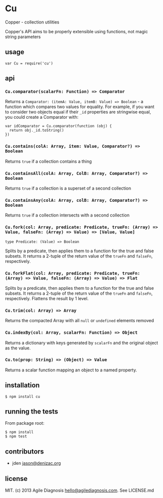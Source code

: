 # Cu
Copper - collection utilities

Copper's API aims to be properly extensible using functions, not magic string parameters

## usage

    var Cu = require('cu')

## api

### `Cu.comparator(scalarFn: Function) => Comparator`

Returns a `Comparator: (itemA: Value, itemB: Value) => Boolean` - a function which compares two values for equality. For example, if you want to consider two objects equal if their `_id` properties are stringwise equal, you could create a Comparator with:

    var idComparator = Cu.comparator(function (obj) {
      return obj._id.toString()
    })

### `Cu.contains(colA: Array, item: Value, Comparator?) => Boolean`

Returns `true` if a collection contains a thing

### `Cu.containsAll(colA: Array, ColB: Array, Comparator?) => Boolean`

Returns `true` if a collection is a superset of a second collection

### `Cu.containsAny(colA: Array, colB: Array, Comparator?) => Boolean`

Returns `true` if a collection intersects with a second collection

### `Cu.fork(col: Array, predicate: Predicate, trueFn: (Array) => Value, falseFn: (Array) => Value) => [Value, Value]`


```
type Predicate: (Value) => Boolean
```

Splits by a predicate, then applies them to a function for the true and false subsets. It returns a 2-tuple of the return value of the `trueFn` and `falseFn`, respectively.

### `Cu.forkFlat(col: Array, predicate: Predicate, trueFn: (Array) => Value, falseFn: (Array) => Value) => Flat`

Splits by a predicate, then applies them to a function for the true and false subsets. It returns a 2-tuple of the return value of the `trueFn` and `falseFn`, respectively. Flattens the result by 1 level.


### `Cu.trim(col: Array) => Array`

Returns the compacted Array with all `null` or `undefined` elements removed

### `Cu.indexBy(col: Array, scalarFn: Function) => Object`

Returns a dictionary with keys generated by `scalarFn` and the original object as the value.

### `Cu.to(prop: String) => (Object) => Value`

Returns a scalar function mapping an object to a named property.

## installation

    $ npm install cu


## running the tests

From package root:

    $ npm install
    $ npm test


## contributors

- jden <jason@denizac.org>


## license

MIT. (c) 2013 Agile Diagnosis <hello@agilediagnosis.com>. See LICENSE.md
